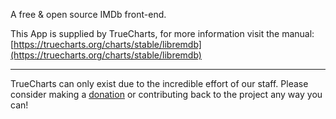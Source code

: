 A free & open source IMDb front-end.

This App is supplied by TrueCharts, for more information visit the manual: [https://truecharts.org/charts/stable/libremdb](https://truecharts.org/charts/stable/libremdb)

---

TrueCharts can only exist due to the incredible effort of our staff.
Please consider making a [donation](https://truecharts.org/about/sponsor) or contributing back to the project any way you can!
